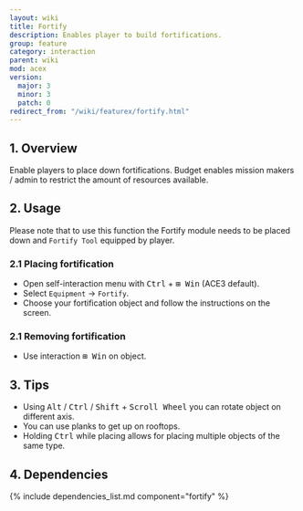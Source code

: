 ```yaml
---
layout: wiki
title: Fortify
description: Enables player to build fortifications.
group: feature
category: interaction
parent: wiki
mod: acex
version:
  major: 3
  minor: 3
  patch: 0
redirect_from: "/wiki/featurex/fortify.html"
---
```


## 1. Overview

Enable players to place down fortifications. Budget enables mission makers / admin to restrict the amount of resources available.

## 2. Usage

Please note that to use this function the Fortify module needs to be placed down and `Fortify Tool` equipped by player.

### 2.1 Placing fortification

- Open self-interaction menu with <kbd>Ctrl</kbd> + <kbd>⊞ Win</kbd> (ACE3 default).
- Select `Equipment` -> `Fortify`.
- Choose your fortification object and follow the instructions on the screen.

### 2.1 Removing fortification

- Use interaction <kbd>⊞ Win</kbd> on object.

## 3. Tips

- Using <kbd>Alt</kbd> / <kbd>Ctrl</kbd> / <kbd>Shift</kbd> + <kbd>Scroll Wheel</kbd> you can rotate object on different axis.
- You can use planks to get up on rooftops.
- Holding <kbd>Ctrl</kbd> while placing allows for placing multiple objects of the same type.

## 4. Dependencies

{% include dependencies_list.md component="fortify" %}
